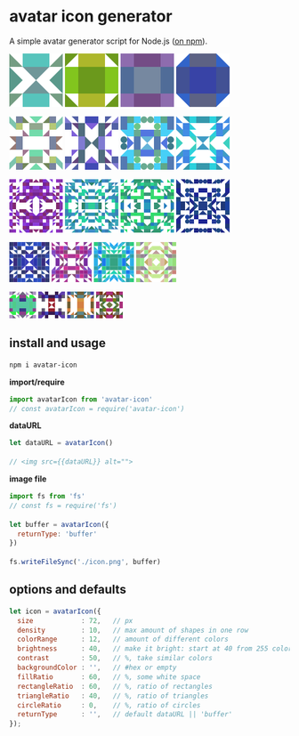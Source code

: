 # avatar icon generator

A simple avatar generator script for Node.js ([on npm](https://www.npmjs.com/package/avatar-icon)).  

![avatar-icon-1](https://raw.githubusercontent.com/ztomm/avatar-icon/master/sample-icons/avatar-icon-1.png)
![avatar-icon-2](https://raw.githubusercontent.com/ztomm/avatar-icon/master/sample-icons/avatar-icon-2.png)
![avatar-icon-3](https://raw.githubusercontent.com/ztomm/avatar-icon/master/sample-icons/avatar-icon-3.png)
![avatar-icon-4](https://raw.githubusercontent.com/ztomm/avatar-icon/master/sample-icons/avatar-icon-4.png)  

![avatar-icon-5](https://raw.githubusercontent.com/ztomm/avatar-icon/master/sample-icons/avatar-icon-5.png)
![avatar-icon-6](https://raw.githubusercontent.com/ztomm/avatar-icon/master/sample-icons/avatar-icon-6.png)
![avatar-icon-7](https://raw.githubusercontent.com/ztomm/avatar-icon/master/sample-icons/avatar-icon-7.png)
![avatar-icon-8](https://raw.githubusercontent.com/ztomm/avatar-icon/master/sample-icons/avatar-icon-8.png)  

![avatar-icon-9](https://raw.githubusercontent.com/ztomm/avatar-icon/master/sample-icons/avatar-icon-9.png)
![avatar-icon-10](https://raw.githubusercontent.com/ztomm/avatar-icon/master/sample-icons/avatar-icon-10.png)
![avatar-icon-11](https://raw.githubusercontent.com/ztomm/avatar-icon/master/sample-icons/avatar-icon-11.png)
![avatar-icon-12](https://raw.githubusercontent.com/ztomm/avatar-icon/master/sample-icons/avatar-icon-12.png)

![avatar-icon-13](https://raw.githubusercontent.com/ztomm/avatar-icon/master/sample-icons/avatar-icon-13.png)
![avatar-icon-14](https://raw.githubusercontent.com/ztomm/avatar-icon/master/sample-icons/avatar-icon-14.png)
![avatar-icon-15](https://raw.githubusercontent.com/ztomm/avatar-icon/master/sample-icons/avatar-icon-15.png)
![avatar-icon-16](https://raw.githubusercontent.com/ztomm/avatar-icon/master/sample-icons/avatar-icon-16.png)

![avatar-icon-17](https://raw.githubusercontent.com/ztomm/avatar-icon/master/sample-icons/avatar-icon-17.png)
![avatar-icon-18](https://raw.githubusercontent.com/ztomm/avatar-icon/master/sample-icons/avatar-icon-18.png)
![avatar-icon-19](https://raw.githubusercontent.com/ztomm/avatar-icon/master/sample-icons/avatar-icon-19.png)
![avatar-icon-20](https://raw.githubusercontent.com/ztomm/avatar-icon/master/sample-icons/avatar-icon-20.png)

## install and usage

````bash
npm i avatar-icon
````

**import/require**
````javascript
import avatarIcon from 'avatar-icon'
// const avatarIcon = require('avatar-icon')
````

**dataURL**
````javascript
let dataURL = avatarIcon()

// <img src={{dataURL}} alt="">
````

**image file**

````javascript
import fs from 'fs'
// const fs = require('fs')

let buffer = avatarIcon({
  returnType: 'buffer'
})

fs.writeFileSync('./icon.png', buffer)
````

## options and defaults

````javascript
let icon = avatarIcon({
  size            : 72,   // px
  density         : 10,   // max amount of shapes in one row
  colorRange      : 12,   // amount of different colors
  brightness      : 40,   // make it bright: start at 40 from 255 colors
  contrast        : 50,   // %, take similar colors
  backgroundColor : '',   // #hex or empty
  fillRatio       : 60,   // %, some white space
  rectangleRatio  : 60,   // %, ratio of rectangles
  triangleRatio   : 40,   // %, ratio of triangles
  circleRatio     : 0,    // %, ratio of circles
  returnType      : '',   // default dataURL || 'buffer'
});
````
